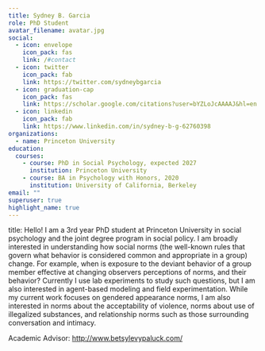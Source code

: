 ```yaml
---
title: Sydney B. Garcia
role: PhD Student
avatar_filename: avatar.jpg
social:
  - icon: envelope
    icon_pack: fas
    link: /#contact
  - icon: twitter
    icon_pack: fab
    link: https://twitter.com/sydneybgarcia
  - icon: graduation-cap
    icon_pack: fas
    link: https://scholar.google.com/citations?user=bYZLoJcAAAAJ&hl=en
  - icon: linkedin
    icon_pack: fab
    link: https://www.linkedin.com/in/sydney-b-g-62760398
organizations:
  - name: Princeton University
education:
  courses:
    - course: PhD in Social Psychology, expected 2027
      institution: Princeton University
    - course: BA in Psychology with Honors, 2020
      institution: University of California, Berkeley
email: ""
superuser: true
highlight_name: true
---
```

title: Hello!
I am a 3rd year PhD student at Princeton University in social psychology and the joint degree program in social policy. I am broadly interested in understanding how social norms (the well-known rules that govern what behavior is considered common and appropriate in a group) change. For example, when is exposure to the deviant behavior of a group member effective at changing observers perceptions of norms, and their behavior? Currently I use lab experiments to study such questions, but I am also interested in agent-based modeling and field experimentation. While my current work focuses on gendered appearance norms, I am also interested in norms about the acceptability of violence, norms about use of illegalized substances, and relationship norms such as those surrounding conversation and intimacy.

Academic Advisor: http://www.betsylevypaluck.com/ 
